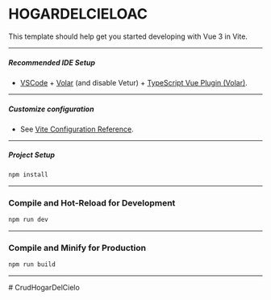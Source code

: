 # HOGARDELCIELOAC
This template should help get you started developing with Vue 3 in Vite.
_____
##### Recommended IDE Setup
- [VSCode](https://code.visualstudio.com/) + [Volar](https://marketplace.visualstudio.com/items?itemName=Vue.volar) (and disable Vetur) + [TypeScript Vue Plugin (Volar)](https://marketplace.visualstudio.com/items?itemName=Vue.vscode-typescript-vue-plugin).
_____
##### Customize configuration
- See [Vite Configuration Reference](https://vitejs.dev/config/).
_____
##### Project Setup
```sh
npm install
```
_____
### Compile and Hot-Reload for Development
```sh
npm run dev
```
_____
### Compile and Minify for Production
```sh
npm run build
```
_____
#   C r u d H o g a r D e l C i e l o 

